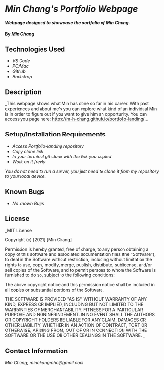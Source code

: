 # _Min Chang's Portfolio Webpage_

#### _Webpage designed to showcase the portfolio of Min Chang._

#### By _**Min Chang**_

## Technologies Used

* _VS Code_
* _PC/Mac_
* _Github_
* _Bootstrap_

## Description

_This webpage shows what Min has done so far in his career. With past experiences and about me's you can explore what kind of an individual Min is in order to figure out if you want to give him an opportunity. You can access you page here: https://m-h-chang.github.io/portfolio-landing/ _

## Setup/Installation Requirements

* _Access Portfolio-landing repository_
* _Copy clone link_
* _In your terminal git clone with the link you copied_
* _Work on it freely_

_You do not need to run a server, you just need to clone it from my repository to your local device._

## Known Bugs

* _No known Bugs_

## License

_MIT License

Copyright (c) [2021] [Min Chang]

Permission is hereby granted, free of charge, to any person obtaining a copy
of this software and associated documentation files (the "Software"), to deal
in the Software without restriction, including without limitation the rights
to use, copy, modify, merge, publish, distribute, sublicense, and/or sell
copies of the Software, and to permit persons to whom the Software is
furnished to do so, subject to the following conditions:

The above copyright notice and this permission notice shall be included in all
copies or substantial portions of the Software.

THE SOFTWARE IS PROVIDED "AS IS", WITHOUT WARRANTY OF ANY KIND, EXPRESS OR
IMPLIED, INCLUDING BUT NOT LIMITED TO THE WARRANTIES OF MERCHANTABILITY,
FITNESS FOR A PARTICULAR PURPOSE AND NONINFRINGEMENT. IN NO EVENT SHALL THE
AUTHORS OR COPYRIGHT HOLDERS BE LIABLE FOR ANY CLAIM, DAMAGES OR OTHER
LIABILITY, WHETHER IN AN ACTION OF CONTRACT, TORT OR OTHERWISE, ARISING FROM,
OUT OF OR IN CONNECTION WITH THE SOFTWARE OR THE USE OR OTHER DEALINGS IN THE
SOFTWARE.
_

## Contact Information

_Min Chang; minchangmhc@gmail.com_